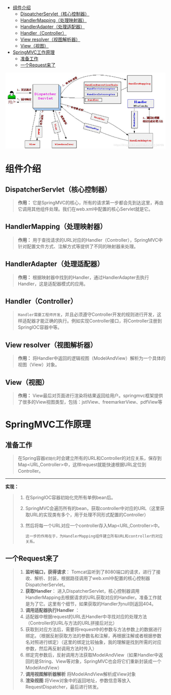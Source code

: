 
* [组件介绍](#%E7%BB%84%E4%BB%B6%E4%BB%8B%E7%BB%8D)
  * [DispatcherServlet（核心控制器）](#dispatcherservlet%E6%A0%B8%E5%BF%83%E6%8E%A7%E5%88%B6%E5%99%A8)
  * [HandlerMapping（处理映射器）](#handlermapping%E5%A4%84%E7%90%86%E6%98%A0%E5%B0%84%E5%99%A8)
  * [HandlerAdapter（处理适配器）](#handleradapter%E5%A4%84%E7%90%86%E9%80%82%E9%85%8D%E5%99%A8)
  * [Handler（Controller）](#handlercontroller)
  * [View resolver（视图解析器）](#view-resolver%E8%A7%86%E5%9B%BE%E8%A7%A3%E6%9E%90%E5%99%A8)
  * [View（视图）](#view%E8%A7%86%E5%9B%BE)
* [SpringMVC工作原理](#springmvc%E5%B7%A5%E4%BD%9C%E5%8E%9F%E7%90%86)
  * [准备工作](#%E5%87%86%E5%A4%87%E5%B7%A5%E4%BD%9C)
  * [一个Request来了](#%E4%B8%80%E4%B8%AArequest%E6%9D%A5%E4%BA%86)

![在这里插入图片描述](https://github.com/Coder999z/Java-Notes/blob/master/img/1/20190520094834235.png)

# 组件介绍
## DispatcherServlet（核心控制器）
> **作用：** 它是SpringMVC的核心，所有的请求第一步都会先到达这里，再由它调用其他组件处理。我们在web.xml中配置的核心Servlet就是它。


## HandlerMapping（处理映射器）
> **作用：** 用于查找请求的URL对应的Handler（Controller），SpringMVC中针对配置文件方式、注解方式等提供了不同的映射器来处理。

##  HandlerAdapter（处理适配器）
> **作用：** 根据映射器中找到的Handler，通过HandlerAdapter去执行Handler，这是适配器模式的应用。

## Handler（Controller）
> `Handler需要工程师开发`，并且必须遵守Controller开发的规则进行开发，这样适配器才能正确的执行。例如实现Controller接口，将Controller注册到SpringIOC容器中等。

## View resolver（视图解析器）
> **作用：** 将Handler中返回的逻辑视图（ModelAndView）解析为一个具体的视图（View）对象。

## View（视图）
> **作用：** View最后对页面进行渲染将结果返回给用户。springmvc框架提供了很多的View视图类型，包括：jstlView、freemarkerView、pdfView等

# SpringMVC工作原理
## 准备工作
> 在Spring容器`初始化`时会建立所有的URL和Controller的对应关系，保存到Map<URL,Controller>中，这样request就能快速根据URL定位到Controller。

---

**实现：** 

> 1. 在SpringIOC容器初始化完所有单例bean后。
>
> 2. SpringMVC会遍历所有的bean，获取controller中对应的URL（这里获取URL的实现类有多个，用于处理不同形式配置的Controller）
>
> 3. 然后将每一个URL对应一个controller存入Map<URL,Controller>中。
>
>    
>
>    `这一步的作用在于，为HandlerMapping组件建立所有URL和controller的对应关系。`

## 一个Request来了
> 1. **监听端口，获得请求**： Tomcat监听到了8080端口的请求，进行了接收、解析、封装，根据路径调用了web.xml中配置的核心控制器DispatcherServlet。
> 2. **获取Handler**： 进入DispatcherServlet，核心控制器调用HandlerMapping去根据请求的URL获取对应的Handler。准备工作就是为了它。这里有个细节，如果获取的Handler为null则返回404。
> 3. **调用适配器执行Handler** ：
> 4. 适配器中根据request的URL去Handler中寻找对应的处理方法（Controller的URL与方法的URL拼接后对比）
> 5. 获取到对应方法后，需要将request中的参数与方法参数上的数据进行绑定。（根据反射获取方法的参数名和注解，再根据注解或者根据参数名对照进行绑定）（这里的绑定比较抽象，我的理解是找到所需的对应参数，然后再反射调用方法时传入）
> 6. 绑定完参数后，反射调用方法获取ModelAndView（如果Handler中返回的是String、View等对象，SpringMVC也会将它们重新封装成一个ModelAndView）
> 7. **调用视图解析器解析** 将ModelAndView解析成View对象
> 8. **渲染视图**  将View对象中的返回地址，参数信息等放入RequestDispatcher，最后进行转发。
